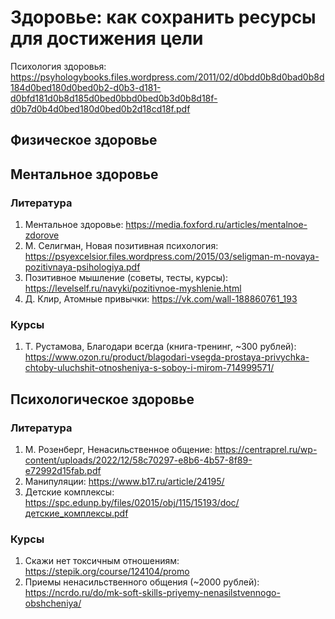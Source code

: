 # Здоровье: как сохранить ресурсы для достижения цели

Психология здоровья: https://psyhologybooks.files.wordpress.com/2011/02/d0bdd0b8d0bad0b8d184d0bed180d0bed0b2-d0b3-d181-d0bfd181d0b8d185d0bed0bbd0bed0b3d0b8d18f-d0b7d0b4d0bed180d0bed0b2d18cd18f.pdf

## Физическое здоровье

## Ментальное здоровье

### Литература
1. Ментальное здоровье: https://media.foxford.ru/articles/mentalnoe-zdorove
2. М. Селигман, Новая позитивная психология: https://psyexcelsior.files.wordpress.com/2015/03/seligman-m-novaya-pozitivnaya-psihologiya.pdf
3. Позитивное мышление (советы, тесты, курсы): https://levelself.ru/navyki/pozitivnoe-myshlenie.html
4. Д. Клир, Атомные привычки: https://vk.com/wall-188860761_193

### Курсы
1. Т. Рустамова, Благодари всегда (книга-тренинг, ~300 рублей): https://www.ozon.ru/product/blagodari-vsegda-prostaya-privychka-chtoby-uluchshit-otnosheniya-s-soboy-i-mirom-714999571/

## Психологическое здоровье

### Литература
1. М. Розенберг, Ненасильственное общение: https://centraprel.ru/wp-content/uploads/2022/12/58c70297-e8b6-4b57-8f89-e72992d15fab.pdf
2. Манипуляции: https://www.b17.ru/article/24195/
3. Детские комплексы: https://spc.edunp.by/files/02015/obj/115/15193/doc/детские_комплексы.pdf

### Курсы
1. Скажи нет токсичным отношениям: https://stepik.org/course/124104/promo
2. Приемы ненасильственного общения (~2000 рублей): https://ncrdo.ru/do/mk-soft-skills-priyemy-nenasilstvennogo-obshcheniya/
